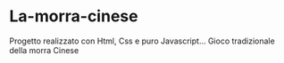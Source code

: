 # La-morra-cinese
Progetto realizzato con Html, Css e puro Javascript... Gioco tradizionale della morra Cinese
